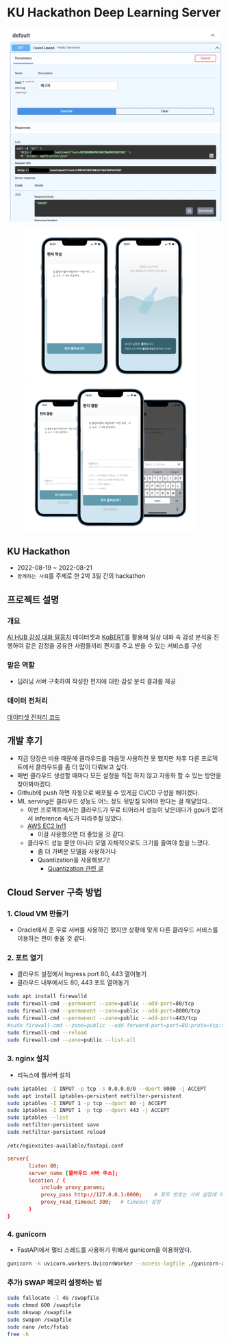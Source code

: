 # KU Hackathon Deep Learning Server
<p align="center">
  <img src="assets/server_result.jpg" width="500">
</p>

<figure class="half">
  <img src="assets/product1.png" width="400">
  <img src="assets/product2.png" width="400">
</figure>

## KU Hackathon
* 2022-08-19 ~ 2022-08-21
* `함께하는 사회`를 주제로 한 2박 3일 간의 hackathon

## 프로젝트 설명
### 개요
[AI HUB 감성 대화 말뭉치](https://aihub.or.kr/aihubdata/data/view.do?currMenu=115&topMenu=100&aihubDataSe=realm&dataSetSn=86) 데이터셋과 [KoBERT](https://github.com/SKTBrain/KoBERT)를 활용해 일상 대화 속 감성 분석을 진행하여 같은 감정을 공유한 사람들끼리 편지를 주고 받을 수 있는 서비스를 구성
### 맡은 역할
* 딥러닝 서버 구축하여 작성한 편지에 대한 감성 분석 결과를 제공

### 데이터 전처리
[데이터셋 전처리 코드](https://github.com/cricky04/KU-Hackathon-DL-Server)

## 개발 후기
- 지금 당장은 비용 때문에 클라우드를 마음껏 사용하진 못 했지만 차후 다른 프로젝트에서 클라우드를 좀 더 많이 다뤄보고 싶다.
- 매번 클라우드 생성할 때마다 모든 설정을 직접 하지 않고 자동화 할 수 있는 방안을 찾아봐야겠다.
- Github에 push 하면 자동으로 배포될 수 있게끔 CI/CD 구성을 해야겠다.
- ML serving은 클라우드 성능도 어느 정도 뒷받침 되어야 한다는 걸 깨달았다…
    - 이번 프로젝트에서는 클라우드가 무료 티어라서 성능이 낮은데다가 gpu가 없어서 inference 속도가 따라주질 않았다.
    - [AWS EC2 Inf1](https://aws.amazon.com/ko/ec2/instance-types/inf1/)
      - 이걸 사용했으면 더 좋았을 것 같다.
    - 클라우드 성능 뿐만 아니라 모델 자체적으로도 크기를 줄여야 함을 느꼈다.
      - 좀 더 가벼운 모델을 사용하거나
      - Quantization을 사용해보기!
        - [Quantization 관련 글](https://gaussian37.github.io/dl-concept-quantization/)
  
## Cloud Server 구축 방법
### 1. Cloud VM 만들기
* Oracle에서 준 무료 서버를 사용하긴 했지만 상황에 맞게 다른 클라우드 서비스를 이용하는 편이 좋을 것 같다.
### 2. 포트 열기 
- 클라우드 설정에서 Ingress port 80, 443 열어놓기
- 클라우드 내부에서도 80, 443 포트 열어놓기
```sh
sudo apt install firewalld
sudo firewall-cmd --permanent --zone=public --add-port=80/tcp
sudo firewall-cmd --permanent --zone=public --add-port=8000/tcp
sudo firewall-cmd --permanent --zone=public --add-port=443/tcp
#sudo firewall-cmd --zone=public --add-forward-port=port=80:proto=tcp:toport=8000 --permanent
sudo firewall-cmd --reload
sudo firewall-cmd --zone=public --list-all
```

### 3. nginx 설치
* 리눅스에 웹서버 설치

```sh
sudo iptables -I INPUT -p tcp -s 0.0.0.0/0 --dport 8000 -j ACCEPT 
sudo apt install iptables-persistent netfilter-persistent
sudo iptables -I INPUT 1 -p tcp --dport 80 -j ACCEPT
sudo iptables -I INPUT 1 -p tcp --dport 443 -j ACCEPT
sudo iptables --list
sudo netfilter-persistent save
sudo netfilter-persistent reload
```

`/etc/nginxsites-available/fastapi.conf`
```conf
server{
       listen 80;
       server_name [클라우드 서버 주소];
       location / {
           include proxy_params;
           proxy_pass http://127.0.0.1:8000;    # 포트 번호는 서버 설정에 따라 다름
           proxy_read_timeout 300;   # timeout 설정
       }
}
```

### 4. gunicorn
* FastAPI에서 멀티 스레드를 사용하기 위해서 gunicorn을 이용하였다.
```sh
gunicorn -k uvicorn.workers.UvicornWorker --access-logfile ./gunicorn-access.log  main:app --workers 2 --timeout=300
```

### 추가) SWAP 메모리 설정하는 법
```sh
sudo fallocate -l 4G /swapfile
sudo chmod 600 /swapfile
sudo mkswap /swapfile
sudo swapon /swapfile
sudo nano /etc/fstab
free -h
```